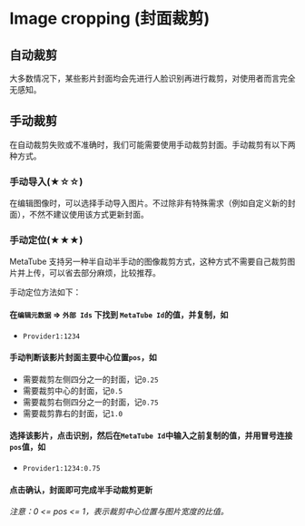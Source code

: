 # Image cropping (封面裁剪)

## 自动裁剪

大多数情况下，某些影片封面均会先进行人脸识别再进行裁剪，对使用者而言完全无感知。

## 手动裁剪

在自动裁剪失败或不准确时，我们可能需要使用手动裁剪封面。手动裁剪有以下两种方式。

### 手动导入(★☆☆)

在编辑图像时，可以选择手动导入图片。不过除非有特殊需求（例如自定义新的封面），不然不建议使用该方式更新封面。

### 手动定位(★★★)

MetaTube 支持另一种半自动半手动的图像裁剪方式，这种方式不需要自己裁剪图片并上传，可以省去部分麻烦，比较推荐。

手动定位方法如下：

#### 在`编辑元数据` => `外部 Ids` 下找到 `MetaTube Id`的值，并复制，如

- `Provider1:1234`

#### 手动判断该影片封面主要中心位置`pos`，如

- 需要裁剪左侧四分之一的封面，记`0.25`
- 需要裁剪中心的封面，记`0.5`
- 需要裁剪右侧四分之一的封面，记`0.75`
- 需要裁剪靠右的封面，记`1.0`

#### 选择该影片，点击识别，然后在`MetaTube Id`中输入之前复制的值，并用冒号连接`pos`值，如

- `Provider1:1234:0.75`

#### 点击确认，封面即可完成半手动裁剪更新

_注意：0 <= pos <= 1，表示裁剪中心位置与图片宽度的比值。_
